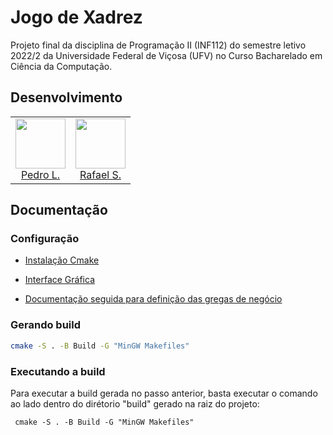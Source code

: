 # Jogo de Xadrez

Projeto final da disciplina de Programação II (INF112) do semestre letivo 2022/2 da Universidade Federal de Viçosa (UFV) no Curso Bacharelado em Ciência da Computação.

## Desenvolvimento

<table>
  <tr>
    <td align="center">
        <a href="https://github.com/xPedrol" target="_blank">
            <img src="https://avatars.githubusercontent.com/u/46272186?s=96&v=4" width="80px" ><br>
            Pedro L.
        </a>
    </td>
 <td align="center">
        <a href="https://github.com/RafaSS" target="_blank">
            <img src="https://avatars.githubusercontent.com/u/77814194?v=4" width="80px" ><br>
            Rafael S.
        </a>
    </td>
   </td>
  </tr>

</table>

## Documentação

### Configuração
- [Instalação Cmake](https://cmake.org/install/)

- [Interface Gráfica](/docs/install-wxwidgets.md)

- [Documentação seguida para definição das gregas de negócio](https://www.tabuleirodexadrez.com.br/regras-do-xadrez.html)



### Gerando build

```bash
cmake -S . -B Build -G "MinGW Makefiles"
```

### Executando a build
  Para executar a build gerada no passo anterior, basta executar o comando ao lado dentro do dirétorio "build" gerado na raiz do projeto:

     cmake -S . -B Build -G "MinGW Makefiles"
